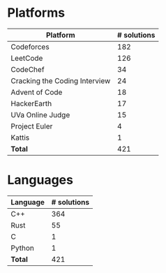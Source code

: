 # Platforms
Platform | # solutions
-------- | -----------
Codeforces | 182
LeetCode | 126
CodeChef | 34
Cracking the Coding Interview | 24
Advent of Code | 18
HackerEarth | 17
UVa Online Judge | 15
Project Euler | 4
Kattis | 1
**Total** | 421

# Languages
Language | # solutions
-------- | -----------
C++ | 364
Rust | 55
C | 1
Python | 1
**Total** | 421

